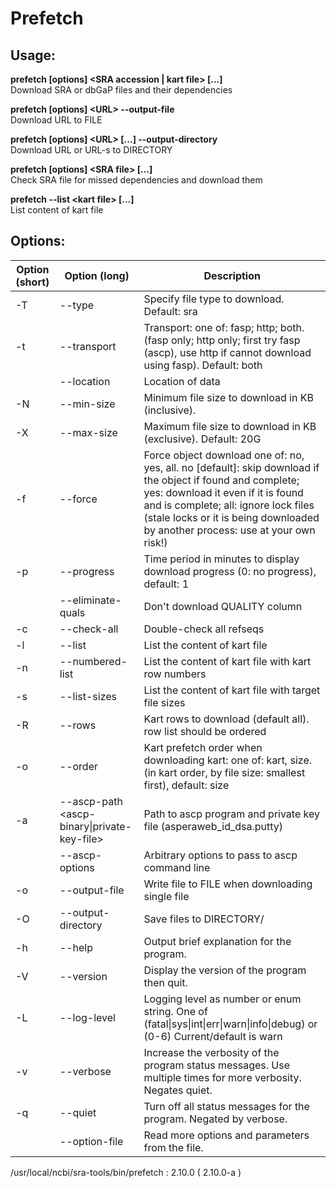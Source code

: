# Prefetch

## Usage:
**prefetch [options] \<SRA accession | kart file> [...]**  
  Download SRA or dbGaP files and their dependencies

**prefetch [options] \<URL> --output-file <FILE>**  
  Download URL to FILE

**prefetch [options] \<URL> [...] --output-directory <DIRECTORY>**  
  Download URL or URL-s to DIRECTORY

**prefetch [options] \<SRA file> [...]**  
  Check SRA file for missed dependencies and download them

**prefetch --list \<kart file> [...]**  
  List content of kart file


## Options:
Option (short) | Option (long) | Description
---|---|---
-T|--type |                        Specify file type to download. Default: sra 
-t|--transport <value> |          Transport: one of: fasp; http; both. (fasp only; http only; first try fasp (ascp), use http if cannot download using fasp). Default: both 
&nbsp; | --location |              Location of data 
-N|--min-size <size> |             Minimum file size to download in KB (inclusive). 
-X|--max-size <size> |            Maximum file size to download in KB (exclusive). Default: 20G 
-f|--force <value>   |            Force object download one of: no, yes, all. no [default]: skip download if the object if found and complete; yes: download it even if it is found and is complete; all: ignore lock files (stale locks or it is being downloaded by another process: use at your own risk!) 
-p|--progress <value> |           Time period in minutes to display download progress (0: no progress), default: 1 
&nbsp;|--eliminate-quals |               Don't download QUALITY column 
-c|--check-all |                  Double-check all refseqs 
-l|--list |                       List the content of kart file 
-n|--numbered-list |              List the content of kart file with kart row numbers 
-s|--list-sizes |                 List the content of kart file with target file sizes 
-R|--rows <rows> |                Kart rows to download (default all). row list should be ordered 
-o|--order <value> |              Kart prefetch order when downloading kart: one of: kart, size. (in kart order, by file size: smallest first), default: size 
-a|--ascp-path <ascp-binary\|private-key-file> | Path to ascp program and private key file (asperaweb_id_dsa.putty) 
&nbsp;| --ascp-options <value> |          Arbitrary options to pass to ascp command line 
-o|--output-file <FILE>  |        Write file to FILE when downloading single file 
-O|--output-directory <DIRECTORY> | Save files to DIRECTORY/ 
-h|--help |                       Output brief explanation for the program. 
-V|--version |                    Display the version of the program then quit. 
-L|--log-level <level> |          Logging level as number or enum string. One of (fatal\|sys\|int\|err\|warn\|info\|debug) or (0-6) Current/default is warn 
-v|--verbose  |                   Increase the verbosity of the program status messages. Use multiple times for more verbosity. Negates quiet. 
-q|--quiet |                       Turn off all status messages for the program. Negated by verbose. 
&nbsp;| --option-file <file> |             Read more options and parameters from the file. 

/usr/local/ncbi/sra-tools/bin/prefetch : 2.10.0 ( 2.10.0-a )
